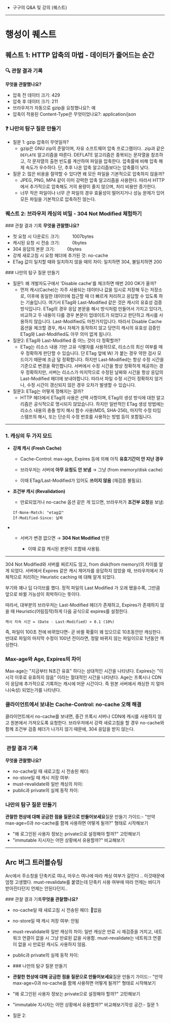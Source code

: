 - 구구의 Q&A 및 강의 (퀘스트)


---

# 행성이 퀘스트
## 퀘스트 1: HTTP 압축의 마법 - 데이터가 줄어드는 순간
### 🔍 관찰 결과 기록
**무엇을 관찰했나요?**
- 압축 전 데이터 크기: 429
- 압축 후 데이터 크기: 211
- 브라우저가 자동으로 gzip을 요청했나요?: 예
- 압축이 적용된 Content-Type은 무엇이었나요?: application/json

### ❓ 나만의 탐구 질문 만들기
- 질문 1: gzip 압축이 무엇일까?
	- gzip은 GNU zip의 준말이며, 자유 소프트웨어 압축 프로그램이다. .zip과 같은 `DEFLATE` 알고리즘을 따른다. DEFLATE 알고리즘은 중복되는 문자열을 참조하고, 각 문자열의 출현 빈도를 계산하여 파일을 압축한다. 압축률에 비해 압축 해제 속도가 우수하다. 단, 추후 나온 압축 알고리즘보다는 압축률이 낮다. 
- 질문 2: 많은 비용을 절약할 수 있다면 왜 모든 파일을 기본적으로 압축하지 않을까?
	- JPEG, PNG, MP4 같이 이미 강력한 압축 알고리즘을 사용한다. 따라서 HTTP에서 추가적으로 압축해도 거의 용량이 줄지 않으며, 처리 비용만 증가한다.
	- 너무 작은 파일이나 너무 큰 파일의 경우 효율성이 떨어지거나 성능 문제가 있어 모든 파일을 기본적으로 압축하진 않는다.

### 퀘스트 2: 브라우저 캐싱의 비밀 - 304 Not Modified 체험하기
### 관찰 결과 기록
**무엇을 관찰했나요?**
- 첫 요청 시 다운로드 크기:          1007bytes
- 캐시된 요청 시 전송 크기:          0bytes
- 304 응답의 본문 크기:          0bytes  
- 강제 새로고침 시 요청 헤더에 추가된 것:  no-cache
- ETag 값이 일치할 때와 일치하지 않을 때의 차이: 일치하면 304, 불일치하면 200

### 나만의 탐구 질문 만들기
- 질문1: 왜 개발자도구에서 'Disable cache'를 체크하면 매번 200 OK가 올까?
	- 먼저 캐시(Cache)는 자주 사용되는 데이터나 값을 임시로 저장해 두는 저장소로, 이후에 동일한 데이터에 접근할 때 더 빠르게 처리하고 응답할 수 있도록 하는 기술입니다. 여기서 ETag와 Last-Modified 같은 것은 캐시의 유효성 검증 방식입니다. ETag의 경우 응답 본문을 해시 방식처럼 만들어서 가지고 있다가, 비교하고 두 내용이 다를 경우 본문이 업데이트가 되었다고 판단하고 캐시를 사용하지 않습니다. Last-Modified도 마찬가지입니다. 따라서 Disable Cache 옵션을 체크할 경우, 캐시 자체가 동작하지 않고 당연히 캐시의 유효성 검증인 ETag와 Last-Modified도 아무 의미 없게 됩니다.
- 질문2: ETag와 Last-Modified 중 어느 것이 더 정확할까?
	- ETag는 리소스 내용 기반 고유 식별자를 사용하므로, 리소스의 최신 여부를 매우 정확하게 판단할 수 있습니다. 단 ETag 앞에 W/ 가 붙는 경우 약한 검사 모드이기 때문에 조금 덜 정확합니다. 하지만 Last-Modified는 항상 수정 시간을 기준으로 변경을 확인합니다. 서버에서 수정 시간을 항상 정확하게 제공하는 경우 정확하지만, 서버는 리소스가 마지막으로 수정된 날짜와 시간을 항상 응답의 Last-Modified 헤더에 보내야합니다. 따라서 파일 수정 시간이 정확하지 않거나, 수정 시간이 갱신되지 않은 경우 오차가 발생할 수 있습니다.
- 질문3: ETag는 어떻게 정해지는 걸까?
	- HTTP 헤더에서 ETag의 사용은 선택 사항이며, ETag의 생성 방식에 대한 알고리즘은 공식적으로 명시되지 않았습니다. 하지만 일반적인 ETag 생성 방법에는 리소스 내용의 충돌 방지 해시 함수 사용(MD5, SHA-256), 마지막 수정 타임스탬프의 해시, 또는 단순히 수정 번호를 사용하는 방법 등이 포함됩니다.


---

### **1. 캐싱의 두 가지 모드**

- **강제 캐시 (Fresh Cache)**
    
    - Cache-Control: max-age, Expires 등에 의해 아직 **유효기간이 안 지난 경우**
        
    - 브라우저는 서버에 **아무 요청도 안 보냄** → 그냥 (from memory/disk cache)
        
    - 이때 ETag/Last-Modified가 있어도 **쓰이지 않음** (재검증 불필요).
        
    
- **조건부 캐시 (Revalidation)**
    
    - 만료되었거나 no-cache 옵션 같은 게 있으면, 브라우저가 **조건부 요청**을 보냄:
    ```
    If-None-Match: "etag값"
	If-Modified-Since: 날짜
    ```
- - 서버가 변경 없으면 → **304 Not Modified** 반환
        
    - 이때 로컬 캐시된 본문이 조합돼 사용됨.




---


304 Not Modified와 
서버를 찌르지도 않고, from disk(from memory)의 차이를 알게 되었다.
서버에서 Expires 같은 캐시 제어자를 응답하지 않았을 때, 브라우저에서 자체적으로 처리하는 Heuristic caching 에 대해 알게 되었다.

부기와 꽤나 딥 다이브를 했다. 정적 파일의 Last Modified 가 오래 됐을수록, 그만큼 앞으로 바뀔 가능성이 희박하다는 뜻이다.

따라서, 대부분의 브라우저는 Last-Modified 헤더가 존재하고, Expires가 존재하지 않을 때 Heuristic(어림짐작)하게 다음 공식으로 expires를 설정한다.
```
캐시 지속 시간 = (Date - Last-Modified) × 0.1 (10%)
```

즉, 파일이 100초 전에 바뀌었다면- 곧 바뀔 확률이 꽤 있으므로 10초동안만 캐싱한다.
반대로 파일의 마지막 수정이 100년 전이라면, 정말 바뀌지 않는 파일이므로 1년동안 캐싱한다.

### Max-age와 Age, Expires의 차이
Max-age는 "지금부터 N초간 유효" 하다는 상대적인 시간을 나타낸다.
Expires는 "이 시각 이후로 유효하지 않음" 이라는 절대적인 시간을 나타낸다.
Age는 프록시나 CDN이 응답에 추가적으로 기록하는 캐시에 머문 시간이다. 즉 원본 서버에서 캐싱한 지 얼마나(숙성) 되었는가를 나타낸다.


### 클라이언트에서 보내는 Cache-Control: no-cache 오해 해결
클라이언트에서 no-cache를 보내면, 중간 프록시 서버나 CDN에 캐시를 사용하지 않고 원본에서 가져오도록 요청한다.
브라우저에서 강력 새로고침을 할 경우 no-cache와 함께 조건부 검증 헤더가 나가지 않기 때문에, 304 응답을 받지 않는다.


---

###  관찰 결과 기록
**무엇을 관찰했나요?**
- no-cache일 때 새로고침 시 전송된 헤더:  
- no-store일 때 캐시 저장 여부:  
- must-revalidate와 일반 캐싱의 차이:  
- public과 private의 실제 동작 차이:


### 나만의 탐구 질문 만들기
**관찰한 현상에 대해 궁금한 점을 질문으로 만들어보세요**질문 만들기 가이드:- "만약 max-age=0과 no-cache를 함께 사용하면 어떻게 될까?" 형태로 시작해보기  
- "왜 로그인된 사용자 정보는 private으로 설정해야 할까?" 고민해보기  
- "immutable 지시자는 어떤 상황에서 유용할까?" 비교해보기



---


## Arc 버그 트러블슈팅
Arc에서 주소창을 단축키로 여냐, 마우스 여나에 따라 캐싱 여부가 갈린다 ..
이것때문에 엄청 고생했다. must-revalidate를 붙였는데 단축키 사용 여부에 따라 언제는 바디가 받아진다던지 언제는 안된다던지..


### 관찰 결과 기록**무엇을 관찰했나요?**
- no-cache일 때 새로고침 시 전송된 헤더:  없음
- no-store일 때 캐시 저장 여부:  안됨
- must-revalidate와 일반 캐싱의 차이: 일반 캐싱은 만료 시 재검증을 거치고, 네트워크 연결이 없을 시 그냥 만료된 값을 사용함. must-revalidate는 네트워크 연결이 없을 시 만료된 캐시도 사용하지 않음.
- public과 private의 실제 동작 차이: 

- ### 나만의 탐구 질문 만들기
- **관찰한 현상에 대해 궁금한 점을 질문으로 만들어보세요**질문 만들기 가이드:- "만약 max-age=0과 no-cache를 함께 사용하면 어떻게 될까?" 형태로 시작해보기  
- "왜 로그인된 사용자 정보는 private으로 설정해야 할까?" 고민해보기  
- "immutable 지시자는 어떤 상황에서 유용할까?" 비교해보기작성 공간:- 질문 1:  
- 질문 2: